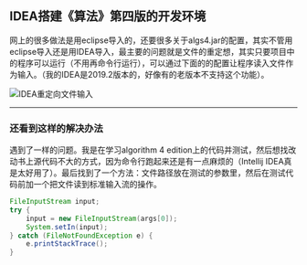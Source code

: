 ## IDEA搭建《算法》第四版的开发环境

网上的很多做法是用eclipse导入的，还要很多关于algs4.jar的配置，其实不管用eclipse导入还是用IDEA导入，最主要的问题就是文件的重定想，其实只要项目中的程序可以运行（不用再命令行运行），可以通过下面的的配置让程序读入文件作为输入。（我的IDEA是2019.2版本的，好像有的老版本不支持这个功能）。

![IDEA重定向文件输入](http://thinkfree.club/idea%E6%96%87%E4%BB%B6%E9%87%8D%E5%AE%9A%E5%90%91%E8%BE%93%E5%85%A5.png)



---

### 还看到这样的解决办法

遇到了一样的问题。我是在学习algorithm 4 edition上的代码并测试，然后想找改动书上源代码不大的方式，因为命令行跑起来还是有一点麻烦的（Intellij IDEA真是太好用了）。最后找到了一个方法：文件路径放在测试的参数里，然后在测试代码前加一个把文件读到标准输入流的操作。

```java
FileInputStream input;
try {
    input = new FileInputStream(args[0]);
    System.setIn(input);
} catch (FileNotFoundException e) {
    e.printStackTrace();
}
```

